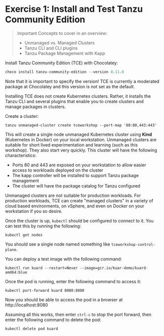 # Exercise 1: Install and Test Tanzu Community Edition

> Important Concepts to cover in an overview:
>
> - Unmanaged vs. Managed Clusters
> - Tanzu CLI and CLI plugins
> - Tanzu Package Management with Kapp

Install Tanzu Community Edition (TCE) with Chocolatey:

```powershell
choco install tanzu-community-edition --version 0.11.0
```

Note that it is important to specify the version! TCE is currently a moderated package at Chocolatey and this version is not
set as the default.

Installing TCE does not create Kubernetes clusters. Rather, it installs the Tanzu CLI and several plugins that enable
you to create clusters and manage packages in clusters.

Create a cluster:

```shell
tanzu unmanaged-cluster create tceworkshop --port-map '80:80,443:443'
```

This will create a single node unmanaged Kubernetes cluster using **Kind** (Kubernetes in Docker) on your local workstation.
Unmanaged clusters are suitable for short lived experimentation and learning (such as this workshop). They also start very quickly.
This cluster will have the following characteristics:

- Ports 80 and 443 are exposed on your workstation to allow easier access to workloads deployed on the cluster
- The kapp controller will be installed to support Tanzu package management
- The cluster will have the package catalog for Tanzu configured

Unmanaged clusters are not suitable for production workloads. For production workloads, TCE can create "managed clusters"
in a variety of cloud based environments, on vSphere, and even on Docker on your workstation if you so desire.

Once the cluster is up, `kubectl` should be configured to connect to it. You can test this by running the following:

```shell
kubectl get nodes
```

You should see a single node named something like `tceworkshop-control-plane`.

You can deploy a test image with the following command:

```shell
kubectl run kuard --restart=Never --image=gcr.io/kuar-demo/kuard-amd64:blue
```

Once the pod is running, enter the following command to access it:

```shell
kubectl port-forward kuard 8080:8080
```

Now you should be able to access the pod in a browser at http://localhost:8080

Assuming all this works, then enter `ctrl-c` to stop the port forward, then enter the following command to delete
the pod:

```shell
kubectl delete pod kuard
```

